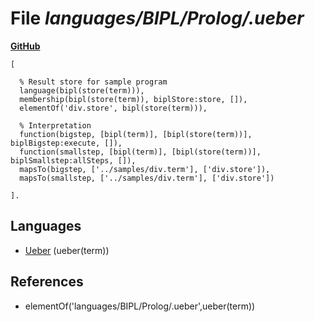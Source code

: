# File _languages/BIPL/Prolog/.ueber_
**[GitHub](https://github.com/softlang/yas/blob/master/languages/BIPL/Prolog/.ueber)**
```
[

  % Result store for sample program
  language(bipl(store(term))),
  membership(bipl(store(term)), biplStore:store, []),
  elementOf('div.store', bipl(store(term))),

  % Interpretation
  function(bigstep, [bipl(term)], [bipl(store(term))], biplBigstep:execute, []),
  function(smallstep, [bipl(term)], [bipl(store(term))], biplSmallstep:allSteps, []),
  mapsTo(bigstep, ['../samples/div.term'], ['div.store']),
  mapsTo(smallstep, ['../samples/div.term'], ['div.store'])

].
```

## Languages
* [Ueber](../languages/Ueber.md) (ueber(term))

## References
* elementOf('languages/BIPL/Prolog/.ueber',ueber(term))
